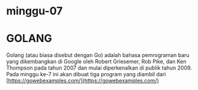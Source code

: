 # minggu-07
# GOLANG

Golang (atau biasa disebut dengan Go) adalah bahasa pemrograman baru yang dikembangkan di Google oleh Robert Griesemer, Rob Pike, dan Ken Thompson pada tahun 2007 dan mulai diperkenalkan di publik tahun 2009.
Pada minggu ke-7 ini akan dibuat tiga program yang diambil dari [https://gowebexamples.com/](https://gowebexamples.com/)
